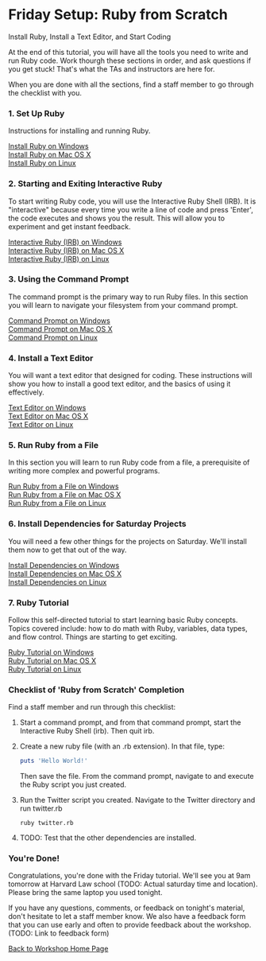 # Friday Setup: Ruby from Scratch
Install Ruby, Install a Text Editor, and Start Coding

At the end of this tutorial, you will have all the tools you need to write and run Ruby code. Work thourgh
these sections in order, and ask questions if you get stuck! That's what the TAs and instructors are here for.

When you are done with all the sections, find a staff member to go through the checklist with you.


### 1. Set Up Ruby

Instructions for installing and running Ruby.

[Install Ruby on Windows](/ruby_from_scratch/install/windows)  
[Install Ruby on Mac OS X](/ruby_from_scratch/install/osx)  
[Install Ruby on Linux](/ruby_from_scratch/install/linux)  


### 2. Starting and Exiting Interactive Ruby

To start writing Ruby code, you will use the Interactive Ruby Shell (IRB). It is "interactive" because every time you 
write a line of code and press 'Enter', the code executes and shows you the result. This will allow you to experiment
and get instant feedback.

[Interactive Ruby (IRB) on Windows](/ruby_from_scratch/interactive_ruby/windows)  
[Interactive Ruby (IRB) on Mac OS X](/ruby_from_scratch/interactive_ruby/osx)  
[Interactive Ruby (IRB) on Linux](/ruby_from_scratch/interactive_ruby/linux)  


### 3. Using the Command Prompt

The command prompt is the primary way to run Ruby files. In this section you will learn to navigate your filesystem
from your command prompt.

[Command Prompt on Windows](/ruby_from_scratch/command_prompt/windows)  
[Command Prompt on Mac OS X](/ruby_from_scratch/command_prompt/osx)  
[Command Prompt on Linux](/ruby_from_scratch/command_prompt/linux)  


### 4. Install a Text Editor

You will want a text editor that designed for coding. These instructions will show you how to install a good text 
editor, and the basics of using it effectively.

[Text Editor on Windows](/ruby_from_scratch/text_editor/windows)  
[Text Editor on Mac OS X](/ruby_from_scratch/text_editor/osx)  
[Text Editor on Linux](/ruby_from_scratch/text_editor/linux)  

### 5. Run Ruby from a File

In this section you will learn to run Ruby code from a file, a prerequisite of writing more complex and powerful
programs.

[Run Ruby from a File on Windows](/ruby_from_scratch/run_ruby/windows)  
[Run Ruby from a File on Mac OS X](/ruby_from_scratch/run_ruby/osx)  
[Run Ruby from a File on Linux](/ruby_from_scratch/run_ruby/linux)  


### 6. Install Dependencies for Saturday Projects

You will need a few other things for the projects on Saturday. We'll install them now to get that out of the way.

[Install Dependencies on Windows](/ruby_from_scratch/install_dependencies_on_windows)  
[Install Dependencies on Mac OS X](/ruby_from_scratch/install_dependencies_on_mac_os_x)  
[Install Dependencies on Linux](/ruby_from_scratch/install_dependencies_on_linux)  


### 7. Ruby Tutorial

Follow this self-directed tutorial to start learning basic Ruby concepts. Topics covered include: how to do math with Ruby, variables,
data types, and flow control. Things are starting to get exciting.

[Ruby Tutorial on Windows](/ruby_from_scratch/first_ruby_tutorial_on_windows)  
[Ruby Tutorial on Mac OS X](/ruby_from_scratch/first_ruby_tutorial_on_mac_os_x)  
[Ruby Tutorial on Linux](/ruby_from_scratch/first_ruby_tutorial_on_linux)  


### Checklist of 'Ruby from Scratch' Completion

Find a staff member and run through this checklist:

1. Start a command prompt, and from that command prompt, start the Interactive Ruby Shell (irb). Then quit irb.
2. Create a new ruby file (with an .rb extension). In that file, type:

    ``` ruby
    puts 'Hello World!'
    ```
    Then save the file. From the command prompt, navigate to and execute the Ruby script you just created.

3. Run the Twitter script you created. Navigate to the Twitter directory and run twitter.rb

    ``` text
    ruby twitter.rb
    ```

4. TODO: Test that the other dependencies are installed.

### You're Done!

Congratulations, you're done with the Friday tutorial. We'll see you at 9am tomorrow at Harvard Law school (TODO: Actual saturday time and location). Please bring
the same laptop you used tonight.

If you have any questions, comments, or feedback on tonight's material, don't hesitate to let a staff member know. We 
also have a feedback form that you can use early and often to provide feedback about the workshop. 
(TODO: Link to feedback form)

[Back to Workshop Home Page](/)


